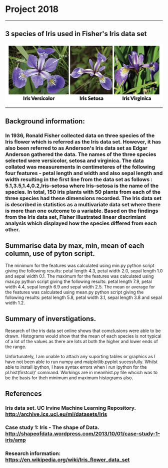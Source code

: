 # Project 2018
-------------------
## 3 species of Iris used in Fisher's Iris data set
![](irisimage.png)



-----------------------------
## Background information:

### In 1936, Ronald Fisher collected data on three species of the Iris flower which is referred as the Iris data set. However, it has also been referred to as Anderson's Iris data set as Edgar Anderson gathered the data. The names of the three species selected were versicolor, setosa and virginica. The data collated was measurements in centimeteres of the following four features  - petal length and width and also sepal length and width resulting in the first line from the data set as follows : 5.1,3.5,1.4,0.2,Iris-setosa where Iris-setosa is the name of the species. In total, 150 iris plants with 50 plants from each of the three species had these dimensions recorded.  The Iris data set is described in statistics as a multivariate data set where there is more than one outcome to a variable. Based on the findings from the Iris data set, Fisher illustrated linear discrimiant analysis which displayed how the species differed from each other.    

## Summarise data by max, min, mean of each column, use of pyton script.
The minimum for the features was calculated using min.py python script giving the following results: 
petal length 4.3, petal width 2.0, sepal length 1.0 and sepal width 0.1. 
The maximum for the features was calculated using max.py python script giving the following results: 
petal length 7.9, petal width 4.4, sepal length 6.9 and sepal width 2.5. 
The mean or average for the features was calculated using mean.py python script giving the following results:
petal length 5.8, petal width 3.1, sepal length 3.8 and sepal width 1.2.  

## Summary of inverstigations.
Research of the iris data set online shows that comclusions were able to be drawn. Histograms would show that the mean of each species is not typical of a lot of the values as there are lots at both the higher and lower ends of the range. 

Unfortunately, I am unable to attach any suporting tables or graphics as I have not been able to run numpy and matplotlib.pyplot sucessfully. Whilst able to install ipython, I have syntax errors when i run ipython for the pl.hist(firstcol)' command.
Workings are in meanhist.py file whcich was to be the basis for theh minimum and maximum histograms also.

## References
### Iris data set. UC Irvine Machine Learning Repository. http://archive.ics.uci.eu/ml/datasets/Iris
### Case study 1: Iris - The shape of Data. http://shapeofdata.wordpress.com/2013/10/01/case-study-1-iris/amp
### Research information: https://en.wikipedia.org/wiki/Iris_flower_data_set
